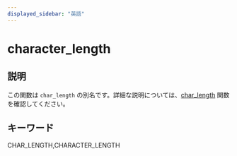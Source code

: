 ```yaml
---
displayed_sidebar: "英語"
---
```


# character_length

## 説明

この関数は `char_length` の別名です。詳細な説明については、[char_length](./char_length.md) 関数を確認してください。

## キーワード

CHAR_LENGTH,CHARACTER_LENGTH